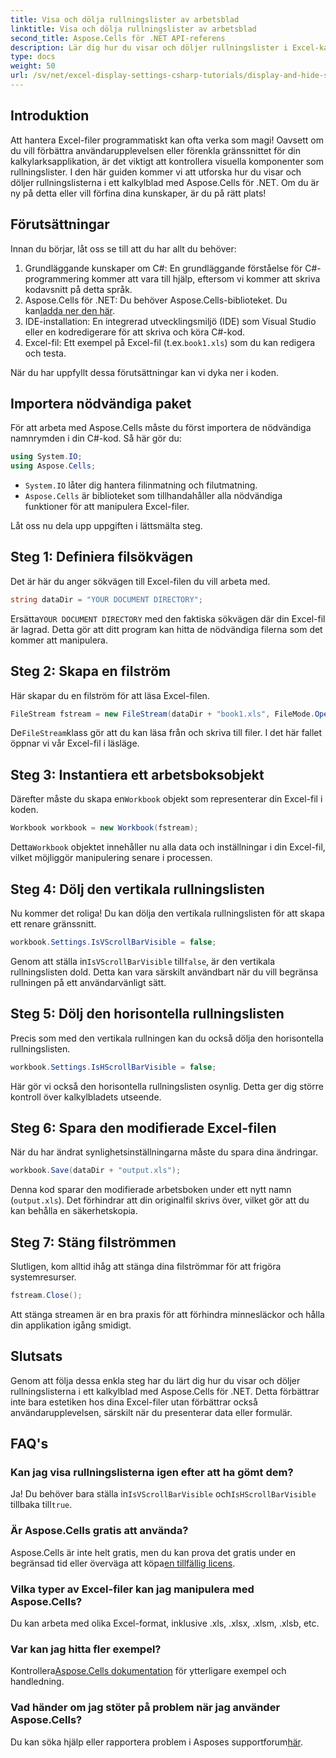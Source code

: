 ```yaml
---
title: Visa och dölja rullningslister av arbetsblad
linktitle: Visa och dölja rullningslister av arbetsblad
second_title: Aspose.Cells för .NET API-referens
description: Lär dig hur du visar och döljer rullningslister i Excel-kalkylblad med Aspose.Cells för .NET med denna detaljerade, lättanvända handledning.
type: docs
weight: 50
url: /sv/net/excel-display-settings-csharp-tutorials/display-and-hide-scroll-bars-of-worksheet/
---
```

## Introduktion

Att hantera Excel-filer programmatiskt kan ofta verka som magi! Oavsett om du vill förbättra användarupplevelsen eller förenkla gränssnittet för din kalkylarksapplikation, är det viktigt att kontrollera visuella komponenter som rullningslister. I den här guiden kommer vi att utforska hur du visar och döljer rullningslisterna i ett kalkylblad med Aspose.Cells för .NET. Om du är ny på detta eller vill förfina dina kunskaper, är du på rätt plats!

## Förutsättningar

Innan du börjar, låt oss se till att du har allt du behöver:

1. Grundläggande kunskaper om C#: En grundläggande förståelse för C#-programmering kommer att vara till hjälp, eftersom vi kommer att skriva kodavsnitt på detta språk.
2.  Aspose.Cells för .NET: Du behöver Aspose.Cells-biblioteket. Du kan[ladda ner den här](https://releases.aspose.com/cells/net/).
3. IDE-installation: En integrerad utvecklingsmiljö (IDE) som Visual Studio eller en kodredigerare för att skriva och köra C#-kod.
4.  Excel-fil: Ett exempel på Excel-fil (t.ex.`book1.xls`) som du kan redigera och testa.

När du har uppfyllt dessa förutsättningar kan vi dyka ner i koden.

## Importera nödvändiga paket

För att arbeta med Aspose.Cells måste du först importera de nödvändiga namnrymden i din C#-kod. Så här gör du:

```csharp
using System.IO;
using Aspose.Cells;
```

- `System.IO` låter dig hantera filinmatning och filutmatning.
- `Aspose.Cells` är biblioteket som tillhandahåller alla nödvändiga funktioner för att manipulera Excel-filer.

Låt oss nu dela upp uppgiften i lättsmälta steg.

## Steg 1: Definiera filsökvägen

Det är här du anger sökvägen till Excel-filen du vill arbeta med.


```csharp
string dataDir = "YOUR DOCUMENT DIRECTORY";
```
  
 Ersätta`YOUR DOCUMENT DIRECTORY` med den faktiska sökvägen där din Excel-fil är lagrad. Detta gör att ditt program kan hitta de nödvändiga filerna som det kommer att manipulera.

## Steg 2: Skapa en filström

Här skapar du en filström för att läsa Excel-filen.


```csharp
FileStream fstream = new FileStream(dataDir + "book1.xls", FileMode.Open);
```
  
 De`FileStream`klass gör att du kan läsa från och skriva till filer. I det här fallet öppnar vi vår Excel-fil i läsläge.

## Steg 3: Instantiera ett arbetsboksobjekt

 Därefter måste du skapa en`Workbook` objekt som representerar din Excel-fil i koden.


```csharp
Workbook workbook = new Workbook(fstream);
```
  
 Detta`Workbook` objektet innehåller nu alla data och inställningar i din Excel-fil, vilket möjliggör manipulering senare i processen.

## Steg 4: Dölj den vertikala rullningslisten

Nu kommer det roliga! Du kan dölja den vertikala rullningslisten för att skapa ett renare gränssnitt.


```csharp
workbook.Settings.IsVScrollBarVisible = false;
```
  
 Genom att ställa in`IsVScrollBarVisible` till`false`, är den vertikala rullningslisten dold. Detta kan vara särskilt användbart när du vill begränsa rullningen på ett användarvänligt sätt.

## Steg 5: Dölj den horisontella rullningslisten

Precis som med den vertikala rullningen kan du också dölja den horisontella rullningslisten.


```csharp
workbook.Settings.IsHScrollBarVisible = false;
```
  
Här gör vi också den horisontella rullningslisten osynlig. Detta ger dig större kontroll över kalkylbladets utseende.

## Steg 6: Spara den modifierade Excel-filen

När du har ändrat synlighetsinställningarna måste du spara dina ändringar. 


```csharp
workbook.Save(dataDir + "output.xls");
```
  
Denna kod sparar den modifierade arbetsboken under ett nytt namn (`output.xls`). Det förhindrar att din originalfil skrivs över, vilket gör att du kan behålla en säkerhetskopia.

## Steg 7: Stäng filströmmen

Slutligen, kom alltid ihåg att stänga dina filströmmar för att frigöra systemresurser.


```csharp
fstream.Close();
```
  
Att stänga streamen är en bra praxis för att förhindra minnesläckor och hålla din applikation igång smidigt.

## Slutsats

Genom att följa dessa enkla steg har du lärt dig hur du visar och döljer rullningslisterna i ett kalkylblad med Aspose.Cells för .NET. Detta förbättrar inte bara estetiken hos dina Excel-filer utan förbättrar också användarupplevelsen, särskilt när du presenterar data eller formulär. 

## FAQ's

### Kan jag visa rullningslisterna igen efter att ha gömt dem?  
 Ja! Du behöver bara ställa in`IsVScrollBarVisible` och`IsHScrollBarVisible` tillbaka till`true`.

### Är Aspose.Cells gratis att använda?  
 Aspose.Cells är inte helt gratis, men du kan prova det gratis under en begränsad tid eller överväga att köpa[en tillfällig licens](https://purchase.aspose.com/temporary-license/).

### Vilka typer av Excel-filer kan jag manipulera med Aspose.Cells?  
Du kan arbeta med olika Excel-format, inklusive .xls, .xlsx, .xlsm, .xlsb, etc.

### Var kan jag hitta fler exempel?  
 Kontrollera[Aspose.Cells dokumentation](https://reference.aspose.com/cells/net/) för ytterligare exempel och handledning.

### Vad händer om jag stöter på problem när jag använder Aspose.Cells?  
Du kan söka hjälp eller rapportera problem i Asposes supportforum[här](https://forum.aspose.com/c/cells/9).